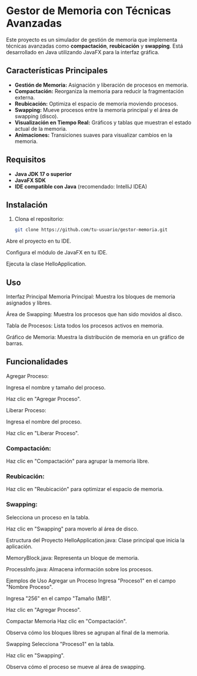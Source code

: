 # Gestor de Memoria con Técnicas Avanzadas

Este proyecto es un simulador de gestión de memoria que implementa técnicas avanzadas como **compactación**, **reubicación** y **swapping**. Está desarrollado en Java utilizando JavaFX para la interfaz gráfica.

## Características Principales

- **Gestión de Memoria:** Asignación y liberación de procesos en memoria.
- **Compactación:** Reorganiza la memoria para reducir la fragmentación externa.
- **Reubicación:** Optimiza el espacio de memoria moviendo procesos.
- **Swapping:** Mueve procesos entre la memoria principal y el área de swapping (disco).
- **Visualización en Tiempo Real:** Gráficos y tablas que muestran el estado actual de la memoria.
- **Animaciones:** Transiciones suaves para visualizar cambios en la memoria.

## Requisitos

- **Java JDK 17 o superior**
- **JavaFX SDK**
- **IDE compatible con Java** (recomendado: IntelliJ IDEA)

## Instalación

1. Clona el repositorio:
   ```bash
   git clone https://github.com/tu-usuario/gestor-memoria.git
Abre el proyecto en tu IDE.

Configura el módulo de JavaFX en tu IDE.

Ejecuta la clase HelloApplication.

## Uso
Interfaz Principal
Memoria Principal: Muestra los bloques de memoria asignados y libres.

Área de Swapping: Muestra los procesos que han sido movidos al disco.

Tabla de Procesos: Lista todos los procesos activos en memoria.

Gráfico de Memoria: Muestra la distribución de memoria en un gráfico de barras.

## Funcionalidades
Agregar Proceso:

Ingresa el nombre y tamaño del proceso.

Haz clic en "Agregar Proceso".

Liberar Proceso:

Ingresa el nombre del proceso.

Haz clic en "Liberar Proceso".

### Compactación:

Haz clic en "Compactación" para agrupar la memoria libre.

### Reubicación:

Haz clic en "Reubicación" para optimizar el espacio de memoria.

### Swapping:

Selecciona un proceso en la tabla.

Haz clic en "Swapping" para moverlo al área de disco.

Estructura del Proyecto
HelloApplication.java: Clase principal que inicia la aplicación.

MemoryBlock.java: Representa un bloque de memoria.

ProcessInfo.java: Almacena información sobre los procesos.

Ejemplos de Uso
Agregar un Proceso
Ingresa "Proceso1" en el campo "Nombre Proceso".

Ingresa "256" en el campo "Tamaño (MB)".

Haz clic en "Agregar Proceso".

Compactar Memoria
Haz clic en "Compactación".

Observa cómo los bloques libres se agrupan al final de la memoria.

Swapping
Selecciona "Proceso1" en la tabla.

Haz clic en "Swapping".

Observa cómo el proceso se mueve al área de swapping.

